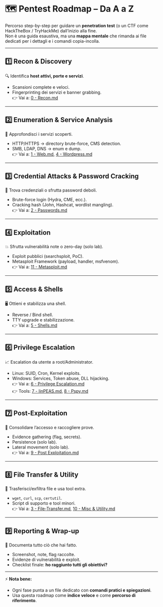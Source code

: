 # 🗺️ Pentest Roadmap – Da A a Z  

Percorso step-by-step per guidare un **penetration test** (o un CTF come HackTheBox / TryHackMe) dall’inizio alla fine.  
Non è una guida esaustiva, ma una **mappa mentale** che rimanda ai file dedicati per i dettagli e i comandi copia-incolla.  

---

## 1️⃣ Recon & Discovery
🔍 Identifica **host attivi, porte e servizi**.  
- Scansioni complete e veloci.  
- Fingerprinting dei servizi e banner grabbing.  
👉 Vai a: [0 - Recon.md](./0%20-%20Recon.md)  

---

## 2️⃣ Enumeration & Service Analysis
📡 Approfondisci i servizi scoperti.  
- HTTP/HTTPS → directory brute-force, CMS detection.  
- SMB, LDAP, DNS → enum e dump.  
👉 Vai a: [1 - Web.md](./1%20-%20Web.md), [4 - Wordpress.md](./4%20-%20Wordpress.md)  

---

## 3️⃣ Credential Attacks & Password Cracking
🔑 Trova credenziali o sfrutta password deboli.  
- Brute-force login (Hydra, CME, ecc.).  
- Cracking hash (John, Hashcat, wordlist mangling).  
👉 Vai a: [2 - Passwords.md](./2%20-%20Passwords.md)  

---

## 4️⃣ Exploitation
💥 Sfrutta vulnerabilità note o zero-day (solo lab).  
- Exploit pubblici (searchsploit, PoC).  
- Metasploit Framework (payload, handler, msfvenom).  
👉 Vai a: [11 - Metasploit.md](./11%20-%20Metasploit.md)  

---

## 5️⃣ Access & Shells
🖥️ Ottieni e stabilizza una shell.  
- Reverse / Bind shell.  
- TTY upgrade e stabilizzazione.  
👉 Vai a: [5 - Shells.md](./5%20-%20Shells.md)  

---

## 6️⃣ Privilege Escalation
📈 Escalation da utente a root/Administrator.  
- Linux: SUID, Cron, Kernel exploits.  
- Windows: Services, Token abuse, DLL hijacking.  
👉 Vai a: [6 - Privilege Escalation.md](./6%20-%20Privilege%20Escalation.md)  
👉 Tools: [7 - linPEAS.md](./7%20-%20linPEAS.md), [8 - Pspy.md](./8%20-%20Pspy.md)  

---

## 7️⃣ Post-Exploitation
🎯 Consolidare l’accesso e raccogliere prove.  
- Evidence gathering (flag, secrets).  
- Persistence (solo lab).  
- Lateral movement (solo lab).  
👉 Vai a: [9 - Post Exploitation.md](./9%20-%20Post%20Exploitation.md)  

---

## 8️⃣ File Transfer & Utility
📂 Trasferisci/exfiltra file e usa tool extra.  
- `wget`, `curl`, `scp`, `certutil`.  
- Script di supporto e tool minori.  
👉 Vai a: [3 - File-Transfer.md](./3%20-%20File-Transfer.md), [10 - Misc & Utility.md](./10%20-%20Misc%20&%20Utility.md)  

---

## 9️⃣ Reporting & Wrap-up
📝 Documenta tutto ciò che hai fatto.  
- Screenshot, note, flag raccolte.  
- Evidenze di vulnerabilità e exploit.  
- Checklist finale: **ho raggiunto tutti gli obiettivi?**

---

⚡ **Nota bene:**  
- Ogni fase punta a un file dedicato con **comandi pratici e spiegazioni**.  
- Usa questa roadmap come **indice veloce** e come **percorso di riferimento**.  

